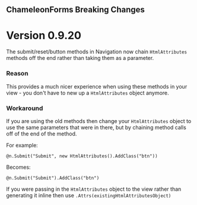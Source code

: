 ChameleonForms Breaking Changes
-------------------------------

Version 0.9.20
==============

The submit/reset/button methods in Navigation now chain `HtmlAttributes` methods off the end rather than taking them as a parameter.

### Reason
This provides a much nicer experience when using these methods in your view - you don't have to new up a `HtmlAttributes` object anymore.

### Workaround
If you are using the old methods then change your `HtmlAttributes` object to use the same parameters that were in there, but by chaining method calls off of the end of the method.

For example:

    @n.Submit("Submit", new HtmlAttributes().AddClass("btn"))

Becomes:

    @n.Submit("Submit").AddClass("btn")

If you were passing in the `HtmlAttributes` object to the view rather than generating it inline then use `.Attrs(existingHtmlAttributesObject)`

